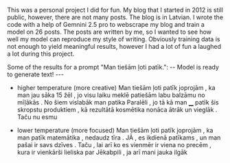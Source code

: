 This was a personal project I did for fun. My blog that I started in 2012 is still public, however, there are not many posts. The blog is in Latvian. I wrote the code with a help of Gemnini 2.5 pro to webscrape my blog and train a model on 26 posts. The posts are written by me, so I wanted to see how well my model can reproduce my style of writing. Obviously training data is not enough to yield meaningful results, however I had a lot of fun a laughed a lot during this project.

Some of the results for a prompt "Man tiešām ļoti patīk.":
-- Model is ready to generate text! ---
- higher temperature (more creative)
Man tiešām ļoti patīk joprojām , ka man jau sāka 15 žēl , jo visu laiku meklē patiešām labu balzāmu no mīļākās . No šiem vislabāk man patika Paralēli , jo tā kā man  ▁ patīk šis skropstu produktiem , kā rezultātā kosmētika nonāca ātrāk un vieglāk . Taču nu esmu

- lower temperature (more focused)
Man tiešām ļoti patīk joprojām , ka man patīk matemātika , nedaudz tīra . JĀ , es ikdienā patīkams , un man pašai ir savs dzīves . Taču , lai arī ko es vienmēr ir viena no precēm , kura ir vienkārši lieliska par Jēkabpili , ja arī mani jauka ilgāk
